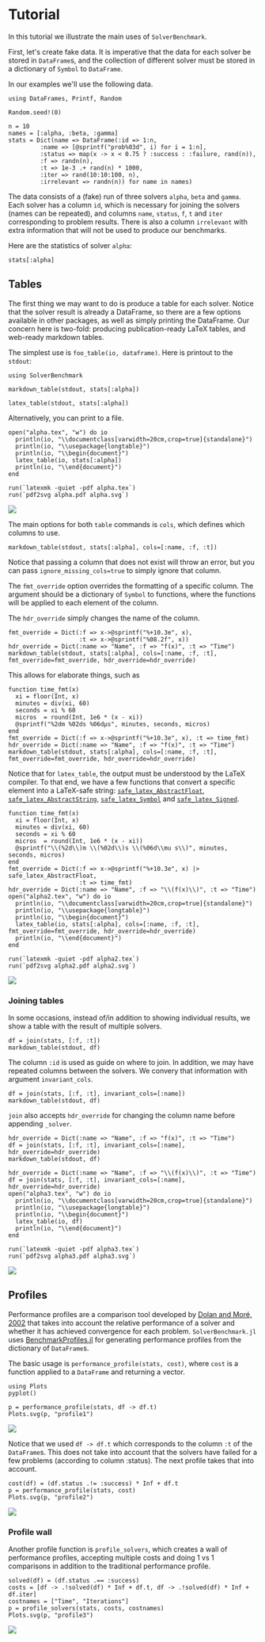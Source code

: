 # Tutorial

In this tutorial we illustrate the main uses of `SolverBenchmark`.

First, let's create fake data. It is imperative that the data for each solver be stored
in `DataFrame`s, and the collection of different solver must be stored in a dictionary of
`Symbol` to `DataFrame`.

In our examples we'll use the following data.

```@example ex1
using DataFrames, Printf, Random

Random.seed!(0)

n = 10
names = [:alpha, :beta, :gamma]
stats = Dict(name => DataFrame(:id => 1:n,
         :name => [@sprintf("prob%03d", i) for i = 1:n],
         :status => map(x -> x < 0.75 ? :success : :failure, rand(n)),
         :f => randn(n),
         :t => 1e-3 .+ rand(n) * 1000,
         :iter => rand(10:10:100, n),
         :irrelevant => randn(n)) for name in names)
```

The data consists of a (fake) run of three solvers `alpha`, `beta` and `gamma`.
Each solver has a column `id`, which is necessary for joining the solvers (names
can be repeated), and columns `name`, `status`, `f`, `t` and `iter` corresponding to
problem results. There is also a column `irrelevant` with extra information that will
not be used to produce our benchmarks.

Here are the statistics of solver `alpha`:

```@example ex1
stats[:alpha]
```

## Tables

The first thing we may want to do is produce a table for each solver. Notice that the
solver result is already a DataFrame, so there are a few options available in other
packages, as well as simply printing the DataFrame.
Our concern here is two-fold: producing publication-ready LaTeX tables, and web-ready
markdown tables.

The simplest use is `foo_table(io, dataframe)`. Here is printout to the `stdout`:

```@example ex1
using SolverBenchmark

markdown_table(stdout, stats[:alpha])
```

```@example ex1
latex_table(stdout, stats[:alpha])
```

Alternatively, you can print to a file.

```@example ex1
open("alpha.tex", "w") do io
  println(io, "\\documentclass[varwidth=20cm,crop=true]{standalone}")
  println(io, "\\usepackage{longtable}")
  println(io, "\\begin{document}")
  latex_table(io, stats[:alpha])
  println(io, "\\end{document}")
end
```

```@example ex1
run(`latexmk -quiet -pdf alpha.tex`)
run(`pdf2svg alpha.pdf alpha.svg`)
```

![](alpha.svg)

The main options for both `table` commands is `cols`, which defines which columns to
use.

```@example ex1
markdown_table(stdout, stats[:alpha], cols=[:name, :f, :t])
```

Notice that passing a column that does not exist will throw an error, but you can pass
`ignore_missing_cols=true` to simply ignore that column.

The `fmt_override` option overrides the formatting of a specific column. The  argument
should be a dictionary of `Symbol` to functions, where the functions will be applied to
each element of the column.

The `hdr_override` simply changes the name of the column.

```@example ex1
fmt_override = Dict(:f => x->@sprintf("%+10.3e", x),
                    :t => x->@sprintf("%08.2f", x))
hdr_override = Dict(:name => "Name", :f => "f(x)", :t => "Time")
markdown_table(stdout, stats[:alpha], cols=[:name, :f, :t], fmt_override=fmt_override, hdr_override=hdr_override)
```

This allows for elaborate things, such as

```@example ex1
function time_fmt(x)
  xi = floor(Int, x)
  minutes = div(xi, 60)
  seconds = xi % 60
  micros  = round(Int, 1e6 * (x - xi))
  @sprintf("%2dm %02ds %06dμs", minutes, seconds, micros)
end
fmt_override = Dict(:f => x->@sprintf("%+10.3e", x), :t => time_fmt)
hdr_override = Dict(:name => "Name", :f => "f(x)", :t => "Time")
markdown_table(stdout, stats[:alpha], cols=[:name, :f, :t], fmt_override=fmt_override, hdr_override=hdr_override)
```

Notice that for `latex_table`, the output must be understood by the LaTeX compiler.
To that end, we have a few functions that convert a specific element into a LaTeX-safe
string: [`safe_latex_AbstractFloat`](@ref), [`safe_latex_AbstractString`](@ref),
[`safe_latex_Symbol`](@ref) and [`safe_latex_Signed`](@ref).

```@example ex1
function time_fmt(x)
  xi = floor(Int, x)
  minutes = div(xi, 60)
  seconds = xi % 60
  micros  = round(Int, 1e6 * (x - xi))
  @sprintf("\\(%2d\\)m \\(%02d\\)s \\(%06d\\mu s\\)", minutes, seconds, micros)
end
fmt_override = Dict(:f => x->@sprintf("%+10.3e", x) |> safe_latex_AbstractFloat,
                    :t => time_fmt)
hdr_override = Dict(:name => "Name", :f => "\\(f(x)\\)", :t => "Time")
open("alpha2.tex", "w") do io
  println(io, "\\documentclass[varwidth=20cm,crop=true]{standalone}")
  println(io, "\\usepackage{longtable}")
  println(io, "\\begin{document}")
  latex_table(io, stats[:alpha], cols=[:name, :f, :t], fmt_override=fmt_override, hdr_override=hdr_override)
  println(io, "\\end{document}")
end
```

```@setup ex1
run(`latexmk -quiet -pdf alpha2.tex`)
run(`pdf2svg alpha2.pdf alpha2.svg`)
```

![](alpha2.svg)

### Joining tables

In some occasions, instead of/in addition to showing individual results, we show
a table with the result of multiple solvers.

```@example ex1
df = join(stats, [:f, :t])
markdown_table(stdout, df)
```

The column `:id` is used as guide on where to join. In addition, we may have
repeated columns between the solvers. We convery that information with argument `invariant_cols`.

```@example ex1
df = join(stats, [:f, :t], invariant_cols=[:name])
markdown_table(stdout, df)
```

`join` also accepts `hdr_override` for changing the column name before appending
`_solver`.

```@example ex1
hdr_override = Dict(:name => "Name", :f => "f(x)", :t => "Time")
df = join(stats, [:f, :t], invariant_cols=[:name], hdr_override=hdr_override)
markdown_table(stdout, df)
```

```@example ex1
hdr_override = Dict(:name => "Name", :f => "\\(f(x)\\)", :t => "Time")
df = join(stats, [:f, :t], invariant_cols=[:name], hdr_override=hdr_override)
open("alpha3.tex", "w") do io
  println(io, "\\documentclass[varwidth=20cm,crop=true]{standalone}")
  println(io, "\\usepackage{longtable}")
  println(io, "\\begin{document}")
  latex_table(io, df)
  println(io, "\\end{document}")
end
```

```@setup ex1
run(`latexmk -quiet -pdf alpha3.tex`)
run(`pdf2svg alpha3.pdf alpha3.svg`)
```

![](alpha3.svg)

## Profiles

Performance profiles are a comparison tool developed by [Dolan and
Moré, 2002](https://link.springer.com/article/10.1007/s101070100263) that takes into
account the relative performance of a solver and whether it has achieved convergence for each
problem. `SolverBenchmark.jl` uses
[BenchmarkProfiles.jl](https://github.com/JuliaSmoothOptimizers/BenchmarkProfiles.jl)
for generating performance profiles from the dictionary of `DataFrame`s.

The basic usage is `performance_profile(stats, cost)`, where `cost` is a function
applied to a `DataFrame` and returning a vector.

```@example ex1
using Plots
pyplot()

p = performance_profile(stats, df -> df.t)
Plots.svg(p, "profile1")
```

![](profile1.svg)

Notice that we used `df -> df.t` which corresponds to the column `:t` of the
`DataFrame`s.
This does not take into account that the solvers have failed for a few problems
(according to column :status). The next profile takes that into account.

```@example ex1
cost(df) = (df.status .!= :success) * Inf + df.t
p = performance_profile(stats, cost)
Plots.svg(p, "profile2")
```

![](profile2.svg)

### Profile wall

Another profile function is `profile_solvers`, which creates a wall of performance
profiles, accepting multiple costs and doing 1 vs 1 comparisons in addition to the
traditional performance profile.

```@example ex1
solved(df) = (df.status .== :success)
costs = [df -> .!solved(df) * Inf + df.t, df -> .!solved(df) * Inf + df.iter]
costnames = ["Time", "Iterations"]
p = profile_solvers(stats, costs, costnames)
Plots.svg(p, "profile3")
```

![](profile3.svg)
